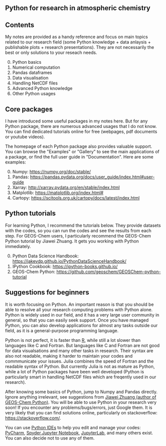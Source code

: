 ## Python for research in atmospheric chemistry

## Contents
My notes are provided as a handy reference and focus on main topics related to our research field (some Python knowledge + data anlaysis + publishable plots + research presentations). They are not necessarily the best or only solutions to your reseach needs. 

0. Python basics
1. Numerical computation
2. Pandas dataframes
3. Data visualisation
4. Handling NetCDF files
5. Advanced Python knowledge
6. Other Python usages

## Core packages
I have introduced some useful packages in my notes here. But for any Python package, there are numerous advanced usages that I do not know. You can find dedicated tutorials online for free (webpages, pdf documents or youtube videos). 

The homepage of each Python package also provides valuable support. You can browse the "Examples" or "Gallery" to see the main applications of a package, or find the full user guide in "Documentation". Here are some examples:

0. Numpy: https://numpy.org/doc/stable/
1. Pandas: https://pandas.pydata.org/docs/user_guide/index.html#user-guide
2. Xarray: http://xarray.pydata.org/en/stable/index.html
3. Matplotlib: https://matplotlib.org/index.html#
4. Cartopy: https://scitools.org.uk/cartopy/docs/latest/index.html 

## Python tutorials
For learning Python, I recommend the tutorials below. They provide datasets with the codes, so you can run the codes and see the results from each step. For GEOS-Chem users, I particularly recommend the GEOS-Chem Python tutorial by Jiawei Zhuang. It gets you working with Python immediately.

0. Python Data Science Handbook: https://jakevdp.github.io/PythonDataScienceHandbook/
1. IPython Cookbook: https://ipython-books.github.io/
2. GEOS-Chem Python: https://github.com/geoschem/GEOSChem-python-tutorial

## Suggestions for beginners
It is worth focusing on Python. An important reason is that you should be able to resolve all your research computing problems with Python alone. Python is widely used in our field, and it has a very large user community in general, so that you can easily seek support. Once you have managed Python, you can also develop applications for almost any tasks outside our field, as it is a general-purpose programming language. 

Python is not perfect, it is faster than [R](https://www.r-project.org/), while still a lot slower than languages like C and Fortran. But languages like C and Fortran are not good for data visualsations and many other tasks in research. Their syntax are also not readable, making it harder to maintain your codes and commmunicate your issues. Julia combines the speed of Fortran and the readable syntax of Python. But currently Julia is not as mature as Python, while a lot of Python packages have been well developed (Python is particularly smart in handling NetCDF files which are freqently used in our research). 

After knowing some basics of Python, jump to Numpy and Pandas directly. Ignore anything irrelevant, see suggestions from [Jiawei Zhuang (author of GEOS-Chem Python)](https://github.com/geoschem/GEOSChem-python-tutorial#how-to-learn-python). You will be able to use Python in your research very soon! If you encounter any problems/bugs/errors, just Google them. It is very likely that you can find solutions online, particularly on stackoverflow: https://stackoverflow.com/.

You can use [Python IDEs](https://en.wikipedia.org/wiki/Integrated_development_environment) to help you edit and manage your codes: [PyCharm](https://www.jetbrains.com/pycharm/), [Spyder](https://www.spyder-ide.org/),[Jupyter Notebook](https://jupyter.org/), [JupyterLab](https://jupyter.org/), and many others exist. You can also decide not to use any of them.
